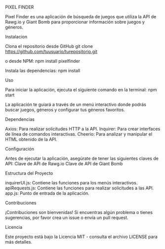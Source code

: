 
PIXEL FINDER

  Pixel Finder es una aplicación de búsqueda de juegos que utiliza la API de Rawg.io y Giant Bomb para proporcionar información sobre juegos y géneros.

Instalacion

  Clona el repositorio desde GitHub
    git clone https://github.com/tuusuario/turepositorio.git
    
  o desde NPM:
    npm install pixelfinder


  Instala las dependencias:
    npm install

Uso

  Para iniciar la aplicación, ejecuta el siguiente comando en la terminal:
    npm start

  La aplicación te guiará a través de un menú interactivo donde podrás buscar juegos, géneros y configurar tus géneros favoritos.

Dependencias

  Axios: Para realizar solicitudes HTTP a la API.
  Inquirer: Para crear interfaces de línea de comandos interactivas.
  Cheerio: Para analizar y manipular el HTML obtenido de la API.

Configuración

  Antes de ejecutar la aplicación, asegúrate de tener las siguientes claves de API:
    Clave de API de Rawg.io
    Clave de API de Giant Bomb

Estructura del Proyecto

  inquirerUI.js: Contiene las funciones para los menús interactivos.
  apiRequests.js: Contiene las funciones para realizar solicitudes a las API.
  app.js: Punto de entrada de la aplicación.

Contribuciones
  
  ¡Contribuciones son bienvenidas! Si encuentras algún problema o tienes sugerencias, por favor crea un issue o envía un pull request.

Licencia
  
  Este proyecto está bajo la Licencia MIT - consulta el archivo LICENSE para más detalles.